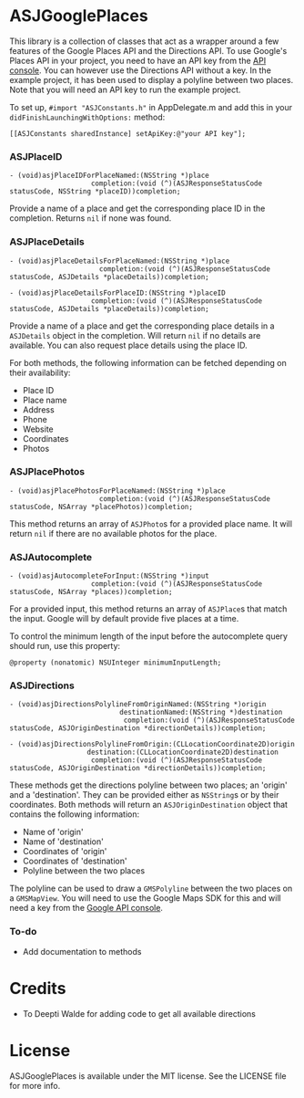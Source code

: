 # ASJGooglePlaces

This library is a collection of classes that act as a wrapper around a few features of the Google Places API and the Directions API. To use Google's Places API in your project, you need to have an API key from the [API console](https://code.google.com/apis/console). You can however use the Directions API without a key. In the example project, it has been used to display a polyline between two places. Note that you will need an API key to run the example project.

To set up, `#import "ASJConstants.h"` in AppDelegate.m and add this in your `didFinishLaunchingWithOptions:` method:
```
[[ASJConstants sharedInstance] setApiKey:@"your API key"];
```

### ASJPlaceID

```
- (void)asjPlaceIDForPlaceNamed:(NSString *)place
                    completion:(void (^)(ASJResponseStatusCode statusCode, NSString *placeID))completion;
```
Provide a name of a place and get the corresponding place ID in the completion. Returns `nil` if none was found.

### ASJPlaceDetails

```
- (void)asjPlaceDetailsForPlaceNamed:(NSString *)place
					  completion:(void (^)(ASJResponseStatusCode statusCode, ASJDetails *placeDetails))completion;
```
```
- (void)asjPlaceDetailsForPlaceID:(NSString *)placeID
					completion:(void (^)(ASJResponseStatusCode statusCode, ASJDetails *placeDetails))completion;
```
Provide a name of a place and get the corresponding place details in a `ASJDetails` object in the completion. Will return `nil` if no details are available. You can also request place details using the place ID.

For both methods, the following information can be fetched depending on their availability:
- Place ID
- Place name
- Address
- Phone
- Website
- Coordinates
- Photos

### ASJPlacePhotos

```
- (void)asjPlacePhotosForPlaceNamed:(NSString *)place
					  completion:(void (^)(ASJResponseStatusCode statusCode, NSArray *placePhotos))completion;
```
This method returns an array of `ASJPhoto`s for a provided place name. It will return `nil` if there are no available photos for the place.

### ASJAutocomplete

```
- (void)asjAutocompleteForInput:(NSString *)input
					completion:(void (^)(ASJResponseStatusCode statusCode, NSArray *places))completion;
```
For a provided input, this method returns an array of `ASJPlace`s that match the input. Google will by default provide five places at a time.

To control the minimum length of the input before the autocomplete query should run, use this property:
```
@property (nonatomic) NSUInteger minimumInputLength;
```


### ASJDirections

```
- (void)asjDirectionsPolylineFromOriginNamed:(NSString *)origin
						   destinationNamed:(NSString *)destination
							completion:(void (^)(ASJResponseStatusCode statusCode, ASJOriginDestination *directionDetails))completion;
```
```
- (void)asjDirectionsPolylineFromOrigin:(CLLocationCoordinate2D)origin
				   destination:(CLLocationCoordinate2D)destination
					completion:(void (^)(ASJResponseStatusCode statusCode, ASJOriginDestination *directionDetails))completion;
```
These methods get the directions polyline between two places; an 'origin' and a 'destination'. They can be provided either as `NSString`s or by their coordinates. Both methods will return an `ASJOriginDestination` object that contains the following information:
- Name of 'origin'
- Name of 'destination'
- Coordinates of 'origin'
- Coordinates of 'destination'
- Polyline between the two places

The polyline can be used to draw a `GMSPolyline` between the two places on a `GMSMapView`. You will need to use the Google Maps SDK for this and will need a key from the [Google API console](https://code.google.com/apis/console).

### To-do

- Add documentation to methods

# Credits

- To Deepti Walde for adding code to get all available directions

# License

ASJGooglePlaces is available under the MIT license. See the LICENSE file for more info.
